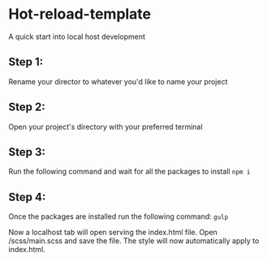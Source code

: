 # Hot-reload-template
A quick start into local host development


## Step 1:
Rename your director to whatever you'd like to name your project

## Step 2:
Open your project's directory with your preferred terminal

## Step 3:
Run the following command and wait for all the packages to install
```npm i```

## Step 4:
Once the packages are installed run the following command:
```gulp```

Now a localhost tab will open serving the index.html file. Open /scss/main.scss and save the file. The style will now automatically apply to index.html.
